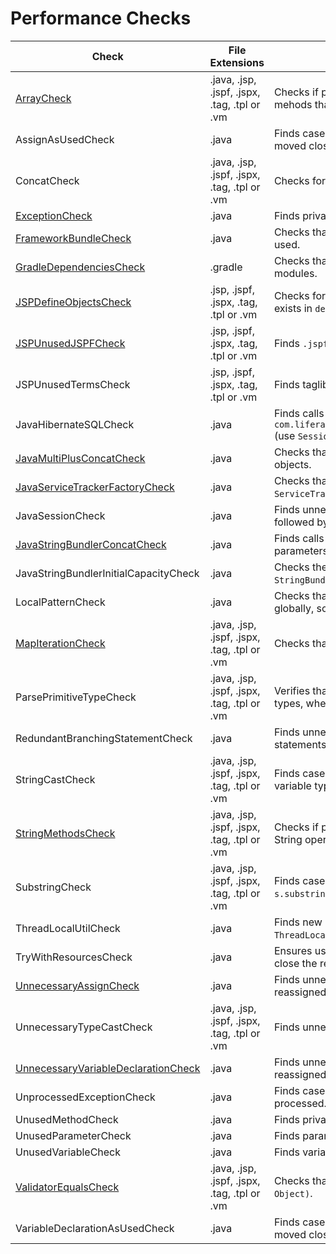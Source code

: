 # Performance Checks

Check | File Extensions | Description
----- | --------------- | -----------
[ArrayCheck](checks/array_check.markdown#arraycheck) | .java, .jsp, .jspf, .jspx, .tag, .tpl or .vm | Checks if performance can be improved by using different mehods that can be used by collections. |
AssignAsUsedCheck | .java | Finds cases where an assign statement can be inlined or moved closer to where it is used. |
ConcatCheck | .java, .jsp, .jspf, .jspx, .tag, .tpl or .vm | Checks for correct use of `StringBundler.concat`. |
[ExceptionCheck](checks/exception_check.markdown#exceptioncheck) | .java | Finds private methods that throw unnecessary exception. |
[FrameworkBundleCheck](checks/framework_bundle_check.markdown#frameworkbundlecheck) | .java | Checks that `org.osgi.framework.Bundle.getHeaders()` is not used. |
[GradleDependenciesCheck](checks/gradle_dependencies_check.markdown#gradledependenciescheck) | .gradle | Checks that `petra` modules are not depending on other modules. |
[JSPDefineObjectsCheck](checks/jsp_define_objects_check.markdown#jspdefineobjectscheck) | .jsp, .jspf, .jspx, .tag, .tpl or .vm | Checks for unnesecarry duplication of code that already exists in `defineObjects`. |
[JSPUnusedJSPFCheck](checks/jsp_unused_jspf_check.markdown#jspunusedjspfcheck) | .jsp, .jspf, .jspx, .tag, .tpl or .vm | Finds `.jspf` files that are not used. |
JSPUnusedTermsCheck | .jsp, .jspf, .jspx, .tag, .tpl or .vm | Finds taglibs, variables and imports that are unused. |
JavaHibernateSQLCheck | .java | Finds calls to `com.liferay.portal.kernel.dao.orm.Session.createSQLQuery` (use `Session.createSynchronizedSQLQuery` instead). |
[JavaMultiPlusConcatCheck](checks/java_multi_plus_concat_check.markdown#javamultiplusconcatcheck) | .java | Checks that we do not concatenate more than 3 String objects. |
[JavaServiceTrackerFactoryCheck](checks/java_service_tracker_factory_check.markdown#javaservicetrackerfactorycheck) | .java | Checks that there are no calls to deprecatred method `ServiceTrackerFactory.open(java.lang.Class)`. |
JavaSessionCheck | .java | Finds unnecessary calls to `Session.flush()` (calls that are followed by `Session.clear()`). |
[JavaStringBundlerConcatCheck](checks/java_string_bundler_concat_check.markdown#javastringbundlerconcatcheck) | .java | Finds calls to `StringBundler.concat` with less than 3 parameters. |
JavaStringBundlerInitialCapacityCheck | .java | Checks the initial capacity of new instances of `StringBundler`. |
LocalPatternCheck | .java | Checks that a `java.util.Pattern` variable is declared globally, so that it is initiated only once. |
[MapIterationCheck](checks/map_iteration_check.markdown#mapiterationcheck) | .java, .jsp, .jspf, .jspx, .tag, .tpl or .vm | Checks that there are no unnecessary map iterations. |
ParsePrimitiveTypeCheck | .java, .jsp, .jspf, .jspx, .tag, .tpl or .vm | Verifies that `GetterUtil.parse*` is used to parse primitive types, when possible. |
RedundantBranchingStatementCheck | .java | Finds unnecessary branching (`break`, `continue` or `return`) statements. |
StringCastCheck | .java, .jsp, .jspf, .jspx, .tag, .tpl or .vm | Finds cases where a redundant `toString()` is called on variable type `String`. |
[StringMethodsCheck](checks/string_methods_check.markdown#stringmethodscheck) | .java, .jsp, .jspf, .jspx, .tag, .tpl or .vm | Checks if performance can be improved by using different String operation methods. |
SubstringCheck | .java, .jsp, .jspf, .jspx, .tag, .tpl or .vm | Finds cases like `s.substring(1, s.length())` (use `s.substring(1)` instead). |
ThreadLocalUtilCheck | .java | Finds new instances of `java.lang.Thread` (use `ThreadLocalUtil.create` instead). |
TryWithResourcesCheck | .java | Ensures using Try-With-Resources statement to properly close the resource. |
[UnnecessaryAssignCheck](checks/unnecessary_assign_check.markdown#unnecessaryassigncheck) | .java | Finds unnecessary assign statements (when it is either reassigned or returned right after). |
UnnecessaryTypeCastCheck | .java, .jsp, .jspf, .jspx, .tag, .tpl or .vm | Finds unnecessary Type Casting. |
[UnnecessaryVariableDeclarationCheck](checks/unnecessary_variable_declaration_check.markdown#unnecessaryvariabledeclarationcheck) | .java | Finds unnecessary variable declarations (when it is either reassigned or returned right after). |
UnprocessedExceptionCheck | .java | Finds cases where an `Exception` is swallowed without being processed. |
UnusedMethodCheck | .java | Finds private methods that are not used. |
UnusedParameterCheck | .java | Finds parameters in private methods that are not used. |
UnusedVariableCheck | .java | Finds variables that are declared, but not used. |
[ValidatorEqualsCheck](checks/validator_equals_check.markdown#validatorequalscheck) | .java, .jsp, .jspf, .jspx, .tag, .tpl or .vm | Checks that there are no calls to `Validator.equals(Object, Object)`. |
VariableDeclarationAsUsedCheck | .java | Finds cases where a variable declaration can be inlined or moved closer to where it is used. |